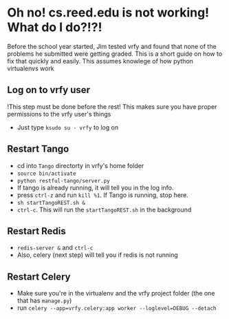 # Oh no! cs.reed.edu is not working! What do I do?!?!
  Before the school year started, Jim tested vrfy and found that none of the problems he submitted were getting graded. This is a short guide on how to fix that quickly and easily.
  This assumes knowlege of how python virtualenvs work
## Log on to vrfy user
  !This step must be done before the rest!
  This makes sure you have proper permissions to the vrfy user's things
  * Just type `ksudo su - vrfy` to log on
  
## Restart Tango
  * cd into `Tango` directorty in vrfy's home folder
  * `source bin/activate`
  * `python restful-tango/server.py`
  * If tango is already running, it will tell you in the log info.
  * press `ctrl-z` and run `kill %1`. If Tango is running, stop here.
  * `sh startTangoREST.sh &`
  * `ctrl-c`. This will run the `startTangoREST.sh` in the background
  
## Restart Redis
  * `redis-server &` and `ctrl-c`
  * Also, celery (next step) will tell you if redis is not running
  
## Restart Celery
  * Make sure you're in the virtualenv and the vrfy project folder (the one that has `manage.py`)
  * run `celery --app=vrfy.celery:app worker --loglevel=DEBUG --detach`
